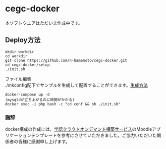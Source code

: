 # cegc-docker
本ソフトウエアはただいま作成中です。

## Deploy方法
```
mkdir workdir
cd workdir
git clone https://github.com/n-hamamoto/cegc-docker.git
cd cegc-docker/setup
./init.sh
```
ファイル編集  
./mkconfig配下でサンプルを生成して配置することができます。[生成方法](./mkconfig)

```
docker-compose up -d
(mysqldが立ち上がるのに時間がかかる)
docker exec -i php bash -c "cd conf && sh ./init.sh"
```

### 謝辞
docker構成の作成には，[学認クラウドオンデマンド構築サービス](https://cloud.gakunin.jp/ocs/)のMoodleアプリケーションテンプレートを参考にさせていただきました。ご協力いただいた関係者の皆様に感謝申し上げます。
